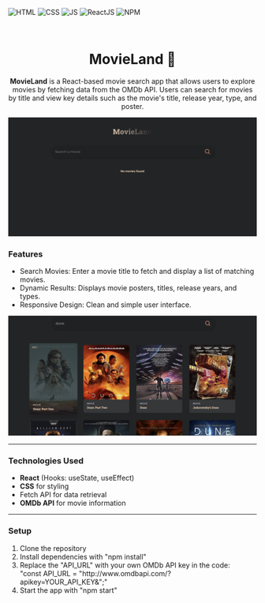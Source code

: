 <div id="top"></div>

![HTML](https://img.shields.io/badge/HTML5-E34F26?style=for-the-badge&logo=html5&logoColor=white)
![CSS](https://img.shields.io/badge/CSS3-1572B6?style=for-the-badge&logo=css3&logoColor=white)
![JS](https://img.shields.io/badge/JavaScript-F7DF1E?style=for-the-badge&logo=javascript&logoColor=black)
![ReactJS](https://shields.io/badge/react-black?logo=react&style=for-the-badge)
![NPM](https://img.shields.io/badge/NPM-%23000000.svg?style=for-the-badge&logo=npm&logoColor=white)

</br>


<div align="center">
  <h1 align="center">MovieLand 🎥</h1>
  <p>
    <b>MovieLand</b> is a React-based movie search app that allows users to explore movies by fetching data from the OMDb API. 
    Users can search for movies by title and view key details such as the movie's title, release year, type, and poster.
  </p>
</div>


![MovieLand preview](./movieland_prev.png)

### Features

- Search Movies: Enter a movie title to fetch and display a list of matching movies.
- Dynamic Results: Displays movie posters, titles, release years, and types.
- Responsive Design: Clean and simple user interface.

![MovieLand preview](./movieland_prev1.png)

---

### Technologies Used

- **React** (Hooks: useState, useEffect)
- **CSS** for styling
- Fetch API for data retrieval
- **OMDb API** for movie information

---

### Setup

<ol>
  <li>Clone the repository</li>
  <li>Install dependencies with "npm install"</li>
  <li>Replace the "API_URL" with your own OMDb API key in the code:</li>
  "const API_URL = "http://www.omdbapi.com/?apikey=YOUR_API_KEY&";"
  <li>Start the app with "npm start"</li>
</ol>


